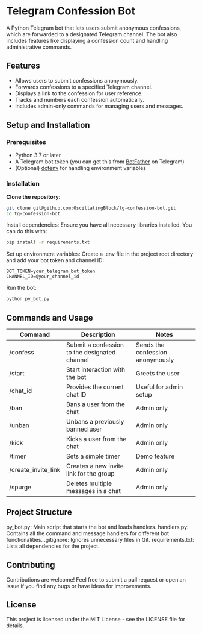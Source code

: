 
# Telegram Confession Bot

A Python Telegram bot that lets users submit anonymous confessions, which are forwarded to a designated Telegram channel. The bot also includes features like displaying a confession count and handling administrative commands.

## Features

- Allows users to submit confessions anonymously.
- Forwards confessions to a specified Telegram channel.
- Displays a link to the confession for user reference.
- Tracks and numbers each confession automatically.
- Includes admin-only commands for managing users and messages.

## Setup and Installation

### Prerequisites

- Python 3.7 or later
- A Telegram bot token (you can get this from [BotFather](https://core.telegram.org/bots#botfather) on Telegram)
- (Optional) [dotenv](https://pypi.org/project/python-dotenv/) for handling environment variables

### Installation

**Clone the repository**:
   ```bash
   git clone git@github.com:OscillatingBlock/tg-confession-bot.git
   cd tg-confession-bot
   ```
Install dependencies: Ensure you have all necessary libraries installed. You can do this with:

```bash
pip install -r requirements.txt
```
Set up environment variables: Create a .env file in the project root directory and add your bot token and channel ID:

```plaintext
BOT_TOKEN=your_telegram_bot_token
CHANNEL_ID=@your_channel_id
```
Run the bot:

```bash
python py_bot.py
```

## Commands and Usage
| Command              | Description                                      | Notes                       |
|----------------------|--------------------------------------------------|-----------------------------|
| /confess             | Submit a confession to the designated channel    | Sends the confession anonymously |
| /start               | Start interaction with the bot                   | Greets the user             |
| /chat_id             | Provides the current chat ID                     | Useful for admin setup      |
| /ban                 | Bans a user from the chat                        | Admin only                  |
| /unban               | Unbans a previously banned user                  | Admin only                  |
| /kick                | Kicks a user from the chat                       | Admin only                  |
| /timer               | Sets a simple timer                              | Demo feature                |
| /create_invite_link  | Creates a new invite link for the group          | Admin only                  |
| /spurge              | Deletes multiple messages in a chat              | Admin only                  |


## Project Structure
py_bot.py: Main script that starts the bot and loads handlers.
handlers.py: Contains all the command and message handlers for different bot functionalities.
.gitignore: Ignores unnecessary files in Git.
requirements.txt: Lists all dependencies for the project.

## Contributing
Contributions are welcome! Feel free to submit a pull request or open an issue if you find any bugs or have ideas for improvements.

## License
This project is licensed under the MIT License - see the LICENSE file for details.






